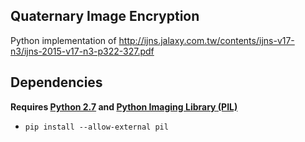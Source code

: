 ## Quaternary Image Encryption

Python implementation of http://ijns.jalaxy.com.tw/contents/ijns-v17-n3/ijns-2015-v17-n3-p322-327.pdf

## Dependencies

**Requires [Python 2.7](https://www.python.org/downloads/) and [Python Imaging Library (PIL)](http://www.pythonware.com/products/pil/)**
* `pip install --allow-external pil`

